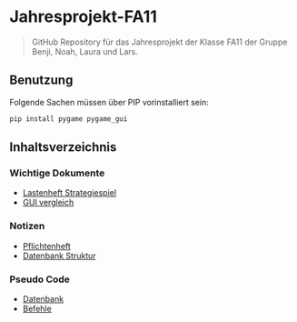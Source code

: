 # Jahresprojekt-FA11

> GitHub Repository für das Jahresprojekt der Klasse FA11 der Gruppe Benji, Noah, Laura und Lars.

## Benutzung

Folgende Sachen müssen über PIP vorinstalliert sein:

```bash
pip install pygame pygame_gui
```

## Inhaltsverzeichnis

### Wichtige Dokumente

- [Lastenheft Strategiespiel](Dokumente/Lastenheft%20Strategiespiel.pdf)
- [GUI vergleich](Dokumente/GUI%20vergleich.pdf)

### Notizen

- [Pflichtenheft](Notizen/Pflichtenheft.md)
- [Datenbank Struktur](Notizen/Datenbank%20Struktur.md)

### Pseudo Code

- [Datenbank](Pseudo%20Code/datenbank.sql)
- [Befehle](Pseudo%20Code/befehle.sql)
